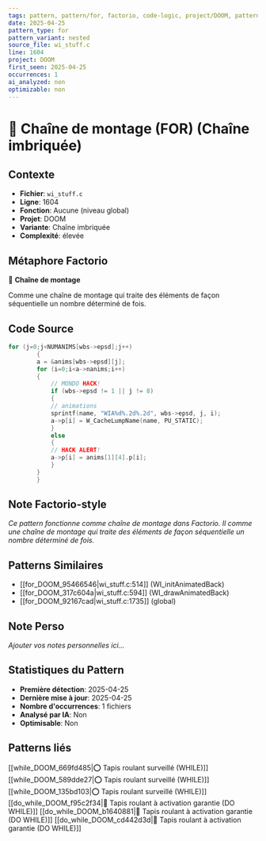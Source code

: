 ```yaml
---
tags: pattern, pattern/for, factorio, code-logic, project/DOOM, pattern/variant/nested
date: 2025-04-25
pattern_type: for
pattern_variant: nested
source_file: wi_stuff.c
line: 1604
project: DOOM
first_seen: 2025-04-25
occurrences: 1
ai_analyzed: non
optimizable: non
---
```


# 🔄 Chaîne de montage (FOR) (Chaîne imbriquée)

## Contexte
- **Fichier**: `wi_stuff.c`
- **Ligne**: 1604
- **Fonction**: Aucune (niveau global)
- **Projet**: DOOM
- **Variante**: Chaîne imbriquée
- **Complexité**: élevée

## Métaphore Factorio
🔄 **Chaîne de montage**

Comme une chaîne de montage qui traite des éléments de façon séquentielle un nombre déterminé de fois.

## Code Source
```c
for (j=0;j<NUMANIMS[wbs->epsd];j++)
	    {
		a = &anims[wbs->epsd][j];
		for (i=0;i<a->nanims;i++)
		{
		    // MONDO HACK!
		    if (wbs->epsd != 1 || j != 8) 
		    {
			// animations
			sprintf(name, "WIA%d%.2d%.2d", wbs->epsd, j, i);  
			a->p[i] = W_CacheLumpName(name, PU_STATIC);
		    }
		    else
		    {
			// HACK ALERT!
			a->p[i] = anims[1][4].p[i]; 
		    }
		}
	    }
```

## Note Factorio-style
*Ce pattern fonctionne comme chaîne de montage dans Factorio. Il comme une chaîne de montage qui traite des éléments de façon séquentielle un nombre déterminé de fois.*

## Patterns Similaires
- [[for_DOOM_95466546|wi_stuff.c:514]] (WI_initAnimatedBack)
- [[for_DOOM_317c604a|wi_stuff.c:594]] (WI_drawAnimatedBack)
- [[for_DOOM_92167cad|wi_stuff.c:1735]] (global)

## Note Perso
*Ajouter vos notes personnelles ici...*

## Statistiques du Pattern
- **Première détection**: 2025-04-25
- **Dernière mise à jour**: 2025-04-25
- **Nombre d'occurrences**: 1 fichiers
- **Analysé par IA**: Non
- **Optimisable**: Non

## Patterns liés
[[while_DOOM_669fd485|⭕ Tapis roulant surveillé (WHILE)]]
[[while_DOOM_589dde27|⭕ Tapis roulant surveillé (WHILE)]]
[[while_DOOM_135bd103|⭕ Tapis roulant surveillé (WHILE)]]
[[do_while_DOOM_f95c2f34|🔄 Tapis roulant à activation garantie (DO WHILE)]]
[[do_while_DOOM_b1640881|🔄 Tapis roulant à activation garantie (DO WHILE)]]
[[do_while_DOOM_cd442d3d|🔄 Tapis roulant à activation garantie (DO WHILE)]]
